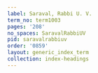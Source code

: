 ```yaml
---
label: Saraval, Rabbi U. V.
term_no: term1003
pages: '208'
no_spaces: SaravalRabbiUV
pid: saravalrabbiuv
order: '0859'
layout: generic_index_term
collection: index-headings
---
```

